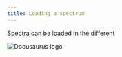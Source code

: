 ```yaml
---
title: Loading a spectrum
---
```


Spectra can be loaded in the different

![Docusaurus logo](/img/docusaurus.png)
